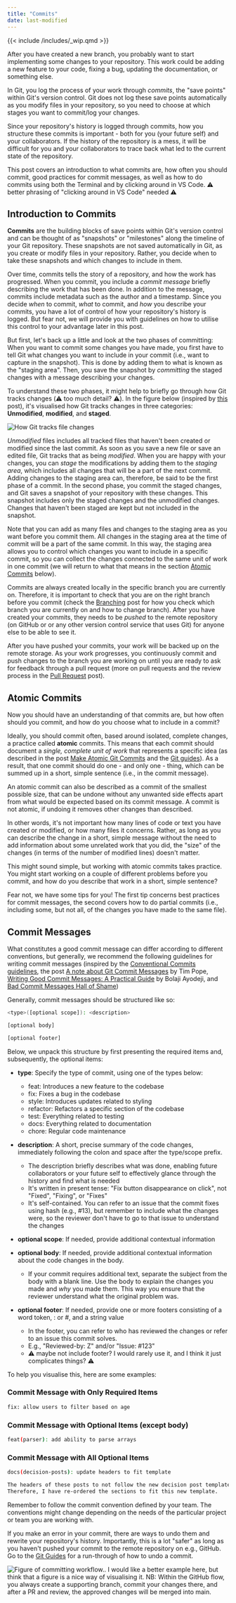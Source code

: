 ```yaml
---
title: "Commits"
date: last-modified
---
```


{{< include /includes/_wip.qmd >}}

After you have created a new branch, you probably want to start implementing some changes to your repository. This work could be adding a new feature to your code, fixing a bug, updating the documentation, or something else.

In Git, you log the process of your work through *commits*, the "save points" within Git's version control. Git does not log these save points automatically as you modify files in your repository, so you need to choose at which stages you want to commit/log your changes.

Since your repository's history is logged through commits, how you structure these commits is important - both for you (your future self) and your collaborators. If the history of the repository is a mess, it will be difficult for you and your collaborators to trace back what led to the current state of the repository.

This post covers an introduction to what commits are, how often you should commit, good practices for commit messages, as well as how to do commits using both the Terminal and by clicking around in VS Code. :warning: better phrasing of "clicking around in VS Code" needed :warning:

## Introduction to Commits

**Commits** are the building blocks of save points within Git's version control and can be thought of as "snapshots" or "milestones" along the timeline of your Git repository. These snapshots are not saved automatically in Git, as you create or modify files in your repository. Rather, you decide when to take these snapshots and which changes to include in them.

Over time, commits tells the story of a repository, and how the work has progressed. When you commit, you include a *commit message* briefly describing the work that has been done. In addition to the message, commits include metadata such as the author and a timestamp. Since you decide *when* to commit, *what* to commit, and *how* you describe your commits, you have a lot of control of how your repository's history is logged. But fear not, we will provide you with guidelines on how to utilise this control to your advantage later in this post.

But first, let's back up a little and look at the two phases of committing: When you want to commit some changes you have made, you first have to tell Git what changes you want to include in your commit (i.e., want to capture in the snapshot). This is done by adding them to what is known as the "staging area". Then, you save the snapshot by *committing* the staged changes with a message describing your changes.

To understand these two phases, it might help to briefly go through how Git tracks changes (:warning: too much detail? :warning:). In the figure below (inspired by [this](https://learn.microsoft.com/en-us/azure/devops/repos/git/commits?view=azure-devops&tabs=visual-studio-2022#how-git-tracks-changes) post), it's visualised how Git tracks changes in three categories: **Unmodified**, **modified**, and **staged**.

![How Git tracks file changes](../images/file-tracking-in-git.png)

*Unmodified* files includes all tracked files that haven't been created or modified since the last commit. As soon as you save a new file or save an edited file, Git tracks that as being *modified*. When you are happy with your changes, you can *stage* the modifications by adding them to the *staging area*, which includes all changes that will be a part of the next commit. Adding changes to the staging area can, therefore, be said to be the first phase of a commit. In the second phase, you commit the staged changes, and Git saves a snapshot of your repository with these changes. This snapshot includes only the staged changes and the unmodified changes. Changes that haven't been staged are kept but not included in the snapshot.

Note that you can add as many files and changes to the staging area as you want before you commit them. All changes in the staging area at the time of commit will be a part of the same commit. In this way, the staging area allows you to control which changes you want to include in a specific commit, so you can collect the changes connected to the same unit of work in one commit (we will return to what that means in the section [Atomic Commits](#atomic-commits) below).

Commits are always created locally in the specific branch you are currently on. Therefore, it is important to check that you are on the right branch before you commit (check the [Branching](branching.md#branching-in-practice) post for how you check which branch you are currently on and how to change branch). After you have created your commits, they needs to be *pushed* to the remote repository (on GitHub or or any other version control service that uses Git) for anyone else to be able to see it.

After you have pushed your commits, your work will be backed up on the remote storage. As your work progresses, you continuously commit and push changes to the branch you are working on until you are ready to ask for feedback through a pull request (more on pull requests and the review process in the [Pull Request](prs.md) post).

## Atomic Commits

Now you should have an understanding of that commits are, but how often should you commit, and how do you choose what to include in a commit?

Ideally, you should commit often, based around isolated, complete changes, a practice called **atomic** commits. This means that each commit should document a *single, complete unit of work* that represents a specific idea (as described in the post [Make Atomic Git Commits](https://www.aleksandrhovhannisyan.com/blog/atomic-git-commits/#atomic-commits-and-the-single-responsibility-principle) and the [Git guides](https://github.com/git-guides/git-commit)). As a result, that one commit should do one - and only one - thing, which can be summed up in a short, simple sentence (i.e., in the commit message).

An atomic commit can also be described as a commit of the smallest possible size, that can be undone without any unwanted side effects apart from what would be expected based on its commit message. A commit is not atomic, if undoing it removes other changes than described.

In other words, it's not important how many lines of code or text you have created or modified, or how many files it concerns. Rather, as long as you can describe the change in a short, simple message without the need to add information about some unrelated work that you did, the "size" of the changes (in terms of the number of modified lines) doesn't matter.

This might sound simple, but working with atomic commits takes practice.
You might start working on a couple of different problems before you commit, and how do you describe that work in a short, simple sentence?

Fear not, we have some tips for you! The first tip concerns best practices for commit messages, the second covers how to do partial commits (i.e., including some, but not all, of the changes you have made to the same file).

## Commit Messages

What constitutes a good commit message can differ according to different conventions, but generally, we recommend the following guidelines for writing commit messages (inspired by the [Conventional Commits guidelines](https://www.conventionalcommits.org/en/v1.0.0/), the post [A note about Git Commit Messages](https://tbaggery.com/2008/04/19/a-note-about-git-commit-messages.html) by Tim Pope, [Writing Good Commit Messages: A Practical Guide](https://www.freecodecamp.org/news/writing-good-commit-messages-a-practical-guide/) by Bolaji Ayodeji, and [Bad Commit Messages Hall of Shame](https://www.codelord.net/2015/03/16/bad-commit-messages-hall-of-shame/))

Generally, commit messages should be structured like so:

```bash
<type>([optional scope]): <description>

[optional body]

[optional footer]
```

Below, we unpack this structure by first presenting the required items and, subsequently, the optional items:

- **type**: Specify the type of commit, using one of the types below:
  - feat: Introduces a new feature to the codebase
  - fix: Fixes a bug in the codebase
  - style: Introduces updates related to styling
  - refactor: Refactors a specific section of the codebase
  - test: Everything related to testing
  - docs: Everything related to documentation
  - chore: Regular code maintenance

- **description**: A short, precise summary of the code changes, immediately following the colon and space after the type/scope prefix.
  - The description briefly describes what was done, enabling future collaborators or your future self to effectively glance through the history and find what is needed
  - It's written in present tense: "Fix button disappearance on click", not "Fixed", "Fixing", or "Fixes"
  - It's self-contained. You can refer to an issue that the commit fixes using hash (e.g., #13), but remember to include what the changes were, so the reviewer don't have to go to that issue to understand the changes

- **optional scope**: If needed, provide additional contextual information

- **optional body**: If needed, provide additional contextual information about the code changes in the body.
  - If your commit requires additional text, separate the subject from the body with a blank line. Use the body to explain the changes you made and *why* you made them. This way you ensure that the reviewer understand what the original problem was.

- **optional footer**: If needed, provide one or more footers consisting of a word token, :<space> or <space>#, and a string value
  - In the footer, you can refer to who has reviewed the changes or refer to an issue this commit solves.
  - E.g., "Reviewed-by: Z" and/or "Issue: #123"
  - :warning: maybe not include footer? I would rarely use it, and I think it just complicates things? :warning:

To help you visualise this, here are some examples:

### Commit Message with Only Required Items

```bash
fix: allow users to filter based on age
```


### Commit Message with Optional Items (except body)

```bash
feat(parser): add ability to parse arrays
```

### Commit Message with All Optional Items

```bash
docs(decision-posts): update headers to fit template

The headers of these posts to not follow the new decision post template. 
Therefore, I have re-ordered the sections to fit this new template.
```

Remember to follow the commit convention defined by your team. The conventions might change depending on the needs of the particular project or team you are working with.

If you make an error in your commit, there are ways to undo them and rewrite your repository's history. Importantly, this is a lot "safer" as long as you haven't pushed your commit to the remote repository on e.g., GitHub. Go to the [Git Guides](https://github.com/git-guides/git-commit#how-to-undo-commits-in-git) for a run-through of how to undo a commit.

![Figure of committing workflow.. I would like a better example here, but think that a figure is a nice way of visualising it. NB: Within the GitHub flow, you always create a supporting branch, commit your changes there, and after a PR and review, the approved changes will be merged into main.
](../images/commits.png)

